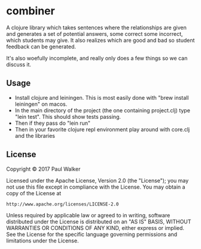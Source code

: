 # combiner

A clojure library which takes sentences where the relationships are given and
generates a set of potential answers, some correct some incorrect, which students
may give. It also realizes which are good and bad so student feedback can be generated.

It's also woefully incomplete, and really only does a few things so we can discuss it.

## Usage

* Install clojure and leiningen. This is most easily done with "brew install leiningen" on macos.
* In the main directory of the project (the one containing project.clj) type "lein test". This should
show tests passing.
* Then if they pass do "lein run"
* Then in your favorite clojure repl environment play around with core.clj and the libraries

## License

Copyright © 2017 Paul Walker

Licensed under the Apache License, Version 2.0 (the "License");
you may not use this file except in compliance with the License.
You may obtain a copy of the License at

    http://www.apache.org/licenses/LICENSE-2.0

Unless required by applicable law or agreed to in writing, software
distributed under the License is distributed on an "AS IS" BASIS,
WITHOUT WARRANTIES OR CONDITIONS OF ANY KIND, either express or implied.
See the License for the specific language governing permissions and
limitations under the License.
